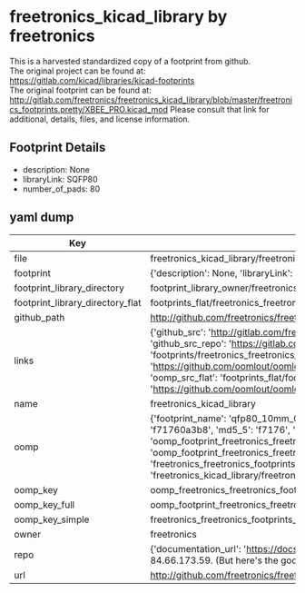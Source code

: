 # freetronics_kicad_library by freetronics  
This is a harvested standardized copy of a footprint from github.  
The original project can be found at:  
https://gitlab.com/kicad/libraries/kicad-footprints  
The original footprint can be found at:
http://gitlab.com/freetronics/freetronics_kicad_library/blob/master/freetronics_footprints.pretty/XBEE_PRO.kicad_mod
Please consult that link for additional, details, files, and license information.  
## Footprint Details
* description: None  
* libraryLink: SQFP80  
* number_of_pads: 80  
## yaml dump  
| Key | Value |  
| --- | --- |  
| file | freetronics_kicad_library/freetronics_footprints.pretty/QFP80_10mm_0.4mm.kicad_mod |  
| footprint | {'description': None, 'libraryLink': 'SQFP80', 'number_of_pads': 80} |  
| footprint_library_directory | footprint_library_owner/freetronics_freetronics_kicad_library |  
| footprint_library_directory_flat | footprints_flat/freetronics_freetronics_footprints_qfp80_10mm_0_4mm/working |  
| github_path | http://github.com/freetronics/freetronics_kicad_library/blob/master/freetronics_footprints.pretty/QFP80_10mm_0.4mm.kicad_mod |  
| links | {'github_src': 'http://gitlab.com/freetronics/freetronics_kicad_library/blob/master/freetronics_footprints.pretty/XBEE_PRO.kicad_mod', 'github_src_repo': 'https://gitlab.com/kicad/libraries/kicad-footprints', 'oomp_bot': 'footprints/freetronics_freetronics_footprints_qfp80_10mm_0_4mm/working', 'oomp_bot_github': 'https://github.com/oomlout/oomlout_oomp_footprint_bot/tree/main/footprints/freetronics_freetronics_footprints_qfp80_10mm_0_4mm/working', 'oomp_src_flat': 'footprints_flat/footprints_flat/freetronics_freetronics_footprints_qfp80_10mm_0_4mm/working', 'oomp_src_flat_github': 'https://github.com/oomlout/oomlout_oomp_footprint_src/tree/main/footprints_flat/freetronics_freetronics_footprints_qfp80_10mm_0_4mm/working'} |  
| name | freetronics_kicad_library |  
| oomp | {'footprint_name': 'qfp80_10mm_0_4mm', 'library_name': 'freetronics_footprints', 'md5': 'f71760a3b88c00865a0b610ec2eace75', 'md5_10': 'f71760a3b8', 'md5_5': 'f7176', 'md5_6': 'f71760', 'oomp_key': 'oomp_freetronics_freetronics_footprints_qfp80_10mm_0_4mm', 'oomp_key_extra': 'oomp_footprint_freetronics_freetronics_footprints_qfp80_10mm_0_4mm', 'oomp_key_full': 'oomp_footprint_freetronics_freetronics_footprints_qfp80_10mm_0_4mm_f71760', 'oomp_key_simple': 'freetronics_freetronics_footprints_qfp80_10mm_0_4mm', 'original_filename': 'freetronics_kicad_library/freetronics_footprints.pretty/QFP80_10mm_0.4mm.kicad_mod', 'owner_name': 'freetronics'} |  
| oomp_key | oomp_freetronics_freetronics_footprints_qfp80_10mm_0_4mm |  
| oomp_key_full | oomp_footprint_freetronics_freetronics_footprints_qfp80_10mm_0_4mm |  
| oomp_key_simple | freetronics_freetronics_footprints_qfp80_10mm_0_4mm |  
| owner | freetronics |  
| repo | {'documentation_url': 'https://docs.github.com/rest/overview/resources-in-the-rest-api#rate-limiting', 'message': "API rate limit exceeded for 84.66.173.59. (But here's the good news: Authenticated requests get a higher rate limit. Check out the documentation for more details.)"} |  
| url | http://github.com/freetronics/freetronics_kicad_library |  

